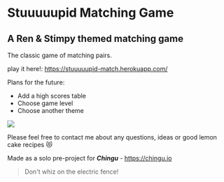# Stuuuuupid Matching Game
## A Ren &amp; Stimpy themed matching game

The classic game of matching pairs.

play it here!: https://stuuuuupid-match.herokuapp.com/

Plans for the future:
- Add a high scores table
- Choose game level
- Choose another theme

<img src="https://66.media.tumblr.com/200de9c80bb87722c4985b12199d255a/tumblr_omtu73ejsu1r9c63ao1_400.gifv">

Please feel free to contact me about any questions, ideas or good lemon cake recipes :heart_eyes_cat:

Made as a solo pre-project for **_Chingu_** - https://chingu.io

> Don't whiz on the electric fence!
